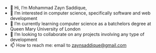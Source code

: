 - 👋 Hi, I’m Mohammad Zayn Saddique,
- 👀 I’m interested in computer science, specifically software and web development
- 🌱 I’m currently learning computer science as a batchelors degree at Queen Mary University of London
- 💞️ I’m looking to collaborate on any projects involving any type of development
- 📫 How to reach me: email to zaynsaddique@gmail.com

<!---
Zayn118/Zayn118 is a ✨ special ✨ repository because its `README.md` (this file) appears on your GitHub profile.
You can click the Preview link to take a look at your changes.
--->
